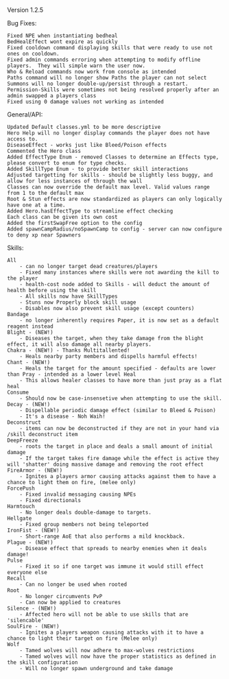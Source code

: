 Version 1.2.5

Bug Fixes:

	Fixed NPE when instantiating bedheal
	BedHealEffect wont expire as quickly
	Fixed cooldown command displaying skills that were ready to use not ones on cooldown.
	Fixed admin commands erroring when attempting to modify offline players.  They will simple warn the user now.
	Who & Reload commands now work from console as intended
	Paths command will no longer show Paths the player can not select
	Summons will no longer double-up/persist through a restart.
	Permission-Skills were sometimes not being resolved properly after an admin swapped a players class
	Fixed using 0 damage values not working as intended
	
	
General/API:

	Updated Default classes.yml to be more descriptive
	Hero Help will no longer display commands the player does not have access to.
	DiseaseEffect - works just like Bleed/Poison effects
	Commented the Hero class
	Added EffectType Enum - removed Classes to determine an Effects type, please convert to enum for type checks.
	Added SkillType Enum - to provide better skill interactions
	Adjusted targetting for skills - should be slightly less buggy, and allow for less instances of through the wall
	Classes can now override the default max level. Valid values range from 1 to the default max
	Root & Stun effects are now standardized as players can only logically have one at a time.
	Added Hero.hasEffectType to streamline effect checking
	Each class can be given its own cost
	Added the firstSwapFree option to the config
	Added spawnCampRadius/noSpawnCamp to config - server can now configure to deny xp near Spawners

Skills:
	
	All
		- can no longer target dead creatures/players
		- Fixed many instances where skills were not awarding the kill to the player
		- health-cost node added to Skills - will deduct the amount of health before using the skill
		- All skills now have SkillTypes
		- Stuns now Properly block skill usage
		- Disables now also prevent skill usage (except counters)
	Bandage
		- no longer inherently requires Paper, it is now set as a default reagent instead
	Blight - (NEW!)
		- Diseases the target, when they take damage from the blight effect, it will also damage all nearby players.
	Chakra - (NEW!) - Thanks Multitallented!
		- Heals nearby party members and dispells harmful effects!
	Chant - (NEW!)
		- Heals the target for the amount specified - defaults are lower than Pray - intended as a lower level Heal
		- This allows healer classes to have more than just pray as a flat heal
	Consume
		- Should now be case-insensetive when attempting to use the skill.
	Decay - (NEW!)
		- Dispellable periodic damage effect (similar to Bleed & Poison)
		- It's a disease - Noh Waih!
	Deconstruct
		- items can now be deconstructed if they are not in your hand via /skill deconstruct item
	DeepFreeze
		- roots the target in place and deals a small amount of initial damage
		- If the target takes fire damage while the effect is active they will 'shatter' doing massive damage and removing the root effect
	FireArmor - (NEW!)
		- Ignites a players armor causing attacks against them to have a chance to light them on fire, (melee only)
	ForcePush
		- Fixed invalid messaging causing NPEs
		- Fixed directionals
	Harmtouch
		- No longer deals double-damage to targets.
	Hellgate
		- Fixed group members not being teleported
	IronFist - (NEW!)
		- Short-range AoE that also performs a mild knockback.
	Plague - (NEW!)
		- Disease effect that spreads to nearby enemies when it deals damage!
	Pulse
		- Fixed it so if one target was immune it would still effect everyone else
	Recall
		- Can no longer be used when rooted
	Root
		- No longer circumvents PvP
		- Can now be applied to creatures
	Silence - (NEW!)
		- Affected hero will not be able to use skills that are 'silencable'
	SoulFire - (NEW!)
		- Ignites a players weapon causing attacks with it to have a chance to light their target on fire (Melee only)
	Wolf
		- Tamed wolves will now adhere to max-wolves restrictions
		- Tamed wolves will now have the proper statistics as defined in the skill configuration
		- Will no longer spawn underground and take damage